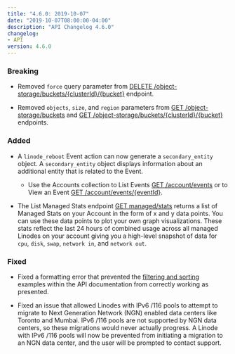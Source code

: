 ```yaml
---
title: "4.6.0: 2019-10-07"
date: "2019-10-07T08:00:00-04:00"
description: "API Changelog 4.6.0"
changelog:
- API
version: 4.6.0
---
```


### Breaking

* Removed `force` query parameter from [DELETE /object-storage/buckets/{clusterId}/{bucket}](https://www.linode.com/docs/api/object-storage/) endpoint.

* Removed `objects`, `size`, and `region` parameters from [GET /object-storage/buckets](https://www.linode.com/docs/api/object-storage/) and [GET /object-storage/buckets/{clusterId}/{bucket}](https://www.linode.com/docs/api/object-storage/) endpoints.

### Added

* A `linode_reboot` Event action can now generate a `secondary_entity` object. A `secondary_entity` object displays information about an additional entity that is related to the Event.
    * Use the Accounts collection to List Events [GET /account/events](https://www.linode.com/docs/api/account/) or to View an Event [GET /account/events/{eventId}](https://www.linode.com/docs/api/account/).

* The List Managed Stats endpoint [GET managed/stats](https://www.linode.com/docs/api/managed/) returns a list of Managed Stats on your Account in the form of x and y data points. You can use these data points to plot your own graph visualizations. These stats reflect the last 24 hours of combined usage across all managed Linodes on your account giving you a high-level snapshot of data for `cpu`, `disk`, `swap`, `network in`, and `network out`.

### Fixed

* Fixed a formatting error that prevented the [filtering and sorting](https://developers.linode.com/api/v4/#filtering-and-sorting) examples within the API documentation from correctly working as presented.

* Fixed an issue that allowed Linodes with IPv6 /116 pools to attempt to migrate to Next Generation Network (NGN) enabled data centers like Toronto and Mumbai. IPv6 /116 pools are not supported by NGN data centers, so these migrations would never actually progress. A Linode with IPv6 /116 pools will now be prevented from initiating a migration to an NGN data center, and the user will be prompted to contact support.